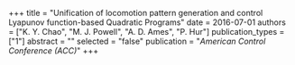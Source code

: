 +++
title = "Unification of locomotion pattern generation and control Lyapunov function-based Quadratic Programs"
date = 2016-07-01
authors = ["K. Y. Chao", "M. J. Powell", "A. D. Ames", "P. Hur"]
publication_types = ["1"]
abstract = ""
selected = "false"
publication = "*American Control Conference (ACC)*"
+++

